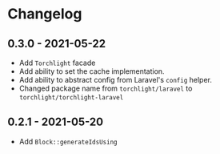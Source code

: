 # Changelog

## 0.3.0 - 2021-05-22

- Add `Torchlight` facade
- Add ability to set the cache implementation.
- Add ability to abstract config from Laravel's `config` helper.
- Changed package name from `torchlight/laravel` to `torchlight/torchlight-laravel`


## 0.2.1 - 2021-05-20

- Add `Block::generateIdsUsing`
